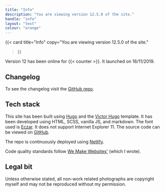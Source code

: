```yaml
---
title: "Info"
description: "You are viewing version 12.5.0 of the site."
handle: "info"
layout: "text"
colour: "orange"
---
```


{{<
  card
  title="Info"
  copy="You are viewing version 12.5.0 of the site."
>}}

Version 12 has been online for {{< counter >}}. It launched on 16/11/2019.

## Changelog

To see the changelog visit the [GitHub repo](https://github.com/csbrightside/craigbaldwin.com/blob/master/CHANGELOG.md).

## Tech stack

This site has been built using [Hugo](https://gohugo.io/) and the [Victor Hugo](https://github.com/netlify-templates/victor-hugo) template. It has been developed using HTML, SCSS, vanilla JS, and markdown. The font used is [Eczar](https://fonts.google.com/specimen/Eczar). It does not support Internet Explorer 11. The source code can be viewed on [GitHub](https://github.com/csbrightside/craigbaldwin.com).

The repo is continuously deployed using [Netlify](https://www.netlify.com/).

Code quality standards follow [We Make Websites'](https://github.com/we-make-websites/wmw-coding-guidelines) (which I wrote).

## Legal bit

Unless otherwise stated, all non-work related photographs are copyright myself and may not be reproduced without my permission.
